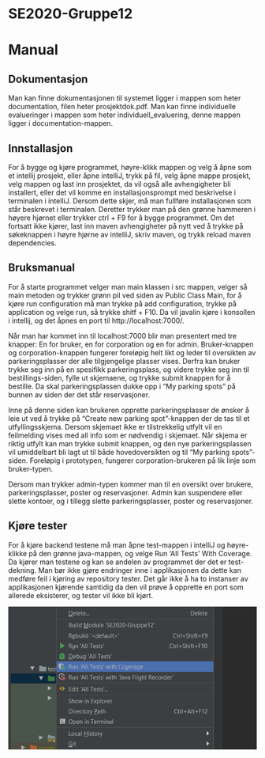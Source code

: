# SE2020-Gruppe12

# Manual

## Dokumentasjon
Man kan finne dokumentasjonen til systemet ligger i mappen som heter documentation, filen heter prosjektdok.pdf.
Man kan finne individuelle evalueringer i mappen som heter individuell_evaluering, denne mappen ligger i documentation-mappen.

## Innstallasjon
For å bygge og kjøre programmet, høyre-klikk mappen og velg å åpne som et intellij prosjekt, eller åpne intelliJ, trykk på fil, velg åpne mappe prosjekt, velg mappen og last inn prosjektet, da vil også alle avhengigheter bli installert, eller det vil komme en installasjonsprompt med beskrivelse i terminalen i  intelliJ. Dersom dette skjer, må man fullføre installasjonen som står beskrevet i terminalen. Deretter trykker man på den grønne hammeren i høyere hjørnet eller trykker ctrl + F9 for å bygge programmet. Om det fortsatt ikke kjører, last inn maven avhengigheter på nytt ved å trykke på søkeknappen i høyre hjørne av intelliJ, skriv maven, og trykk reload maven dependencies.


## Bruksmanual
For å starte programmet velger man main klassen i src mappen, velger så main metoden  og trykker grønn pil ved siden av Public Class Main, for å kjøre run configuration må man trykke på add configuration, trykke på application og velge run, så trykke shitf + F10. Da vil javalin kjøre i konsollen i intellij, og det åpnes en port til http://localhost:7000/.

Når man har kommet inn til localhost:7000 blir man presentert med tre knapper: En for bruker, en for corporation og en for admin. Bruker-knappen og corporation-knappen fungerer foreløpig helt likt og leder til oversikten av parkeringsplasser der alle tilgjengelige plasser vises. Derfra kan bruker trykke seg inn på en spesifikk parkeringsplass, og videre trykke seg inn til bestillings-siden, fylle ut skjemaene, og trykke submit knappen for å bestille. Da skal parkeringsplassen dukke opp i “My parking spots” på bunnen av siden der det står reservasjoner.

Inne på denne siden kan brukeren opprette parkeringsplasser de ønsker å leie ut ved å trykke på “Create new parking spot”-knappen der de tas til et utfyllingsskjema. Dersom skjemaet ikke er tilstrekkelig utfylt vil en feilmelding vises med all info som er nødvendig i skjemaet. Når skjema er riktig utfylt kan man trykke submit knappen, og den nye parkeringsplassen vil umiddelbart bli lagt ut til både hovedoversikten og til “My parking spots”-siden. Foreløpig i prototypen, fungerer corporation-brukeren på lik linje som bruker-typen.

Dersom man trykker admin-typen kommer man til en oversikt over brukere, parkeringsplasser, poster og reservasjoner. Admin kan suspendere eller slette kontoer, og i tillegg slette parkeringsplasser, poster og reservasjoner.

## Kjøre tester
For å kjøre backend testene må man åpne test-mappen i intelliJ og høyre-klikke på den grønne java-mappen, og velge Run ‘All Tests’ With Coverage. Da kjører man testene og kan se andelen av programmet der det er test-dekning.
Man bør ikke gjøre endringer inne i applikasjonen da dette kan medføre feil i kjøring av repository tester.
Det går ikke å ha to instanser av applikasjonen kjørende samtidig da den vil prøve å opprette en port som allerede eksisterer, og tester vil ikke bli kjørt.

<img src="./documentation/latex/bilder/prototypen/testveiledning.png" alt="Bildet viser hvor man finner Run test with coverage">
